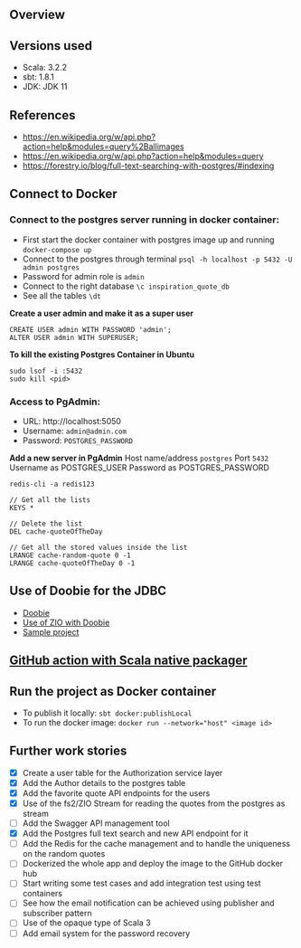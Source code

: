## Overview

## Versions used
- Scala: 3.2.2
- sbt: 1.8.1
- JDK: JDK 11

## References
- https://en.wikipedia.org/w/api.php?action=help&modules=query%2Ballimages
- https://en.wikipedia.org/w/api.php?action=help&modules=query
- https://forestry.io/blog/full-text-searching-with-postgres/#indexing

## Connect to Docker
### Connect to the postgres server running in docker container:
- First start the docker container with postgres image up and running `docker-compose up`
- Connect to the postgres through terminal `psql -h localhost -p 5432 -U admin postgres`
- Password for admin role is `admin`
- Connect to the right database `\c inspiration_quote_db`
- See all the tables `\dt`

**Create a user admin and make it as a super user**
```
CREATE USER admin WITH PASSWORD 'admin';
ALTER USER admin WITH SUPERUSER;
```

**To kill the existing Postgres Container in Ubuntu**
```
sudo lsof -i :5432
sudo kill <pid>
```
### Access to PgAdmin:
- URL: http://localhost:5050
- Username: `admin@admin.com`
- Password: `POSTGRES_PASSWORD`

**Add a new server in PgAdmin**
Host name/address `postgres`
Port `5432`
Username as POSTGRES_USER
Password as POSTGRES_PASSWORD

```
redis-cli -a redis123

// Get all the lists
KEYS * 

// Delete the list
DEL cache-quoteOfTheDay

// Get all the stored values inside the list
LRANGE cache-random-quote 0 -1
LRANGE cache-quoteOfTheDay 0 -1
```

## Use of Doobie for the JDBC
- [Doobie](https://tpolecat.github.io/doobie/)
- [Use of ZIO with Doobie](https://zio.dev/guides/interop/with-cats-effect/#using-zio-with-doobie)
- [Sample project](https://github.com/wi101/zio-examples/blob/master/src/main/scala/com/zio/examples/http4s_doobie/persistence/UserPersistenceService.scala)

## [GitHub action with Scala native packager](https://stackoverflow.com/questions/64666502/sbt-native-packager-push-to-github-actions-repository)

## Run the project as Docker container
- To publish it locally: `sbt docker:publishLocal`
- To run the docker image: `docker run --network="host" <image id>`

## Further work stories
- [x] Create a user table for the Authorization service layer
- [x] Add the Author details to the postgres table
- [x] Add the favorite quote API endpoints for the users
- [x] Use of the fs2/ZIO Stream for reading the quotes from the postgres as stream
- [ ] Add the Swagger API management tool
- [x] Add the Postgres full text search and new API endpoint for it
- [ ] Add the Redis for the cache management and to handle the uniqueness on the random quotes
- [ ] Dockerized the whole app and deploy the image to the GitHub docker hub
- [ ] Start writing some test cases and add integration test using test containers
- [ ] See how the email notification can be achieved using publisher and subscriber pattern
- [ ] Use of the opaque type of Scala 3
- [ ] Add email system for the password recovery